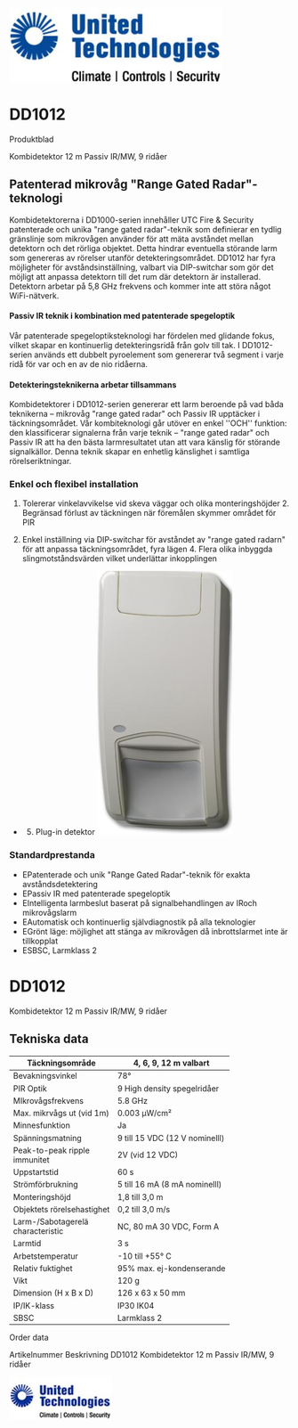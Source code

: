 ![](_page_0_Picture_0.jpeg)

# DD1012

Produktblad

Kombidetektor 12 m Passiv IR/MW, 9 ridåer

## Patenterad mikrovåg "Range Gated Radar"-teknologi

Kombidetektorerna i DD1000-serien innehåller UTC Fire & Security patenterade och unika "range gated radar"-teknik som definierar en tydlig gränslinje som mikrovågen använder för att mäta avståndet mellan detektorn och det rörliga objektet. Detta hindrar eventuella störande larm som genereras av rörelser utanför detekteringsområdet. DD1012 har fyra möjligheter för avståndsinställning, valbart via DIP-switchar som gör det möjligt att anpassa detektorn till det rum där detektorn är installerad. Detektorn arbetar på 5,8 GHz frekvens och kommer inte att störa något WiFi-nätverk.

#### Passiv IR teknik i kombination med patenterade spegeloptik

Vår patenterade spegeloptiksteknologi har fördelen med glidande fokus, vilket skapar en kontinuerlig detekteringsridå från golv till tak. I DD1012-serien används ett dubbelt pyroelement som genererar två segment i varje ridå för var och en av de nio ridåerna.

#### Detekteringsteknikerna arbetar tillsammans

Kombidetektorer i DD1012-serien genererar ett larm beroende på vad båda teknikerna – mikrovåg "range gated radar" och Passiv IR upptäcker i täckningsområdet. Vår kombiteknologi går utöver en enkel ''OCH'' funktion: den klassificerar signalerna från varje teknik – "range gated radar" och Passiv IR att ha den bästa larmresultatet utan att vara känslig för störande signalkällor. Denna teknik skapar en enhetlig känslighet i samtliga rörelseriktningar.

### Enkel och flexibel installation

1. Tolererar vinkelavvikelse vid skeva väggar och olika monteringshöjder 2. Begränsad förlust av täckningen när föremålen skymmer området för PIR

3. Enkel inställning via DIP-switchar för avståndet av "range gated radarn" för att anpassa täckningsområdet, fyra lägen 4. Flera olika inbyggda slingmotståndsvärden vilket underlättar inkopplingen

- 5. Plug-in detektor
![](_page_0_Picture_13.jpeg)

### Standardprestanda

- EPatenterade och unik "Range Gated Radar"-teknik för exakta avståndsdetektering
- EPassiv IR med patenterade spegeloptik
- EIntelligenta larmbeslut baserat på signalbehandlingen av IRoch mikrovågslarm
- EAutomatisk och kontinuerlig självdiagnostik på alla teknologier
- EGrönt läge: möjlighet att stänga av mikrovågen då inbrottslarmet inte är tillkopplat
- ESBSC, Larmklass 2

# DD1012

Kombidetektor 12 m Passiv IR/MW, 9 ridåer

## Tekniska data

| Täckningsområde                      | 4, 6, 9, 12 m valbart          |
|--------------------------------------|--------------------------------|
| Bevakningsvinkel                     | 78°                            |
| PIR Optik                            | 9 High density spegelridåer    |
| MIkrovågsfrekvens                    | 5.8 GHz                        |
| Max. mikrvågs ut (vid 1m)            | 0.003 µW/cm²                   |
| Minnesfunktion                       | Ja                             |
| Spänningsmatning                     | 9 till 15 VDC (12 V nominelll) |
| Peak-to-peak ripple<br>immunitet     | 2V (vid 12 VDC)                |
| Uppstartstid                         | 60 s                           |
| Strömförbrukning                     | 5 till 16 mA (8 mA nominelll)  |
| Monteringshöjd                       | 1,8 till 3,0 m                 |
| Objektets rörelsehastighet           | 0,2 till 3,0 m/s               |
| Larm-/Sabotagerelä<br>characteristic | NC, 80 mA 30 VDC, Form A       |
| Larmtid                              | 3 s                            |
| Arbetstemperatur                     | -10 till +55° C                |
| Relativ fuktighet                    | 95% max. ej-kondenserande      |
| Vikt                                 | 120 g                          |
| Dimension (H x B x D)                | 126 x 63 x 50 mm               |
| IP/IK-klass                          | IP30 IK04                      |
| SBSC                                 | Larmklass 2                    |

Order data

Artikelnummer Beskrivning DD1012 Kombidetektor 12 m Passiv IR/MW, 9 ridåer

![](_page_1_Picture_7.jpeg)